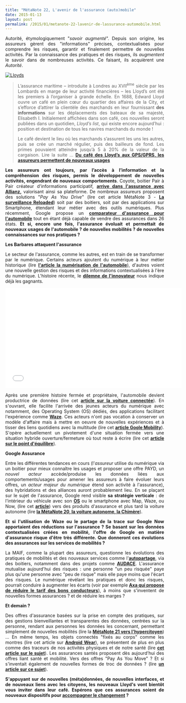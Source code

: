 ```yaml
---
title: "MétaNote 22, L'avenir de l'assurance (auto)mobile"
date: 2015-01-13
layout: post
permalink: /2015/01/metanote-22-lavenir-de-lassurance-automobile.html
---
```


<p style="text-align: justify;">Autorité, étymologiquement "<em>savoir augmenté</em>". Depuis son origine, les assureurs gèrent des "informations" précises, contextualisées pour comprendre les risques, garantir et finalement permettre de nouvelles activités. Par la connaissance des pratiques et des risques, ils <em>augmentent</em> le savoir dans de nombreuses activités. Ce faisant, ils acquièrent une <em>Autorité</em>.</p>
<p style="text-align: justify;"><a class="asset-img-link" href="/wp-content/uploads/sites/6/old/6a0120a66d2ad4970b01bb07d8f50d970d-pi.png"><img class="asset  asset-image at-xid-6a0120a66d2ad4970b01bb07d8f50d970d img-responsive" style="display: block; margin-left: auto; margin-right: auto;" title="Lloyds" src="/wp-content/uploads/sites/6/old/6a0120a66d2ad4970b01bb07d8f50d970d-500wi.png" alt="Lloyds" /></a></p>

<blockquote>
<p style="text-align: justify;">L’assurance maritime – introduite à Londres au XVII<sup>ème</sup> siècle par les Lombards en marge de leur activité financières – les Lloyd’s ont été les premiers à l’organiser à grande échelle. En 1688, Edward Lloyd ouvre un café en plein cœur du quartier des affaires de la City, et s’efforce d’attirer la clientèle des marchands en leur fournissant <strong>des informations</strong> sur les déplacements des bateaux de sa majesté, Elisabeth I. Initialement affichées dans son café, ces nouvelles seront publiées dans un quotidien, <em>Lloyd’s list</em>, qui existe encore aujourd’hui : position et destination de tous les navires marchands du monde !</p>
<p style="text-align: justify;">Le café devient le lieu où les marchands s’assurent les uns les autres, puis se crée un marché régulier, puis des bailleurs de fond. Les primes pouvaient atteindre jusqu’à 5 à 20% de la valeur de la cargaison. Lire la suite ... <a href="/2009/12/du-cafe-des-lloyds-aux-gpsgprs-les-assureurs-permettent-de-nouveaux-usages.html" target="_blank" rel="noopener"><strong>Du café des Lloyd’s aux GPS/GPRS, les assureurs permettent de nouveaux usages</strong></a></p>
</blockquote>
<p style="text-align: justify;"><strong>Les assureurs ont toujours, par l’accès à l’information et la compréhension des risques, permis le développement de nouvelles activités, engendrant de nouveaux comportements</strong>. Coyote, boitier Pair à Pair créateur d'informations participatif, <a href="/wp-content/uploads/sites/6/2015/01/CPCoyoteAssure.pdf" target="_blank" rel="noopener"><strong>arrive dans l'assurance avec Allianz,</strong></a> valorisant ainsi sa plateforme. De nombreux assureurs proposent des solutions "<em>Pay As You Drive</em>" (lire cet article MétaNote 3 - <a href="/2013/03/metanote-tdf-3-la-surveillance-reloaded.html" target="_blank" rel="noopener"><strong>La surveillance Reloaded</strong></a>) soit par des boitiers, soit par des applications sur Smartphone, étendant leur métier avec des outils numériques. Plus récemment, Google propose un <a href="http://blogs.wsj.com/digits/2015/01/08/google-wants-to-sell-you-auto-insurance/" target="_blank" rel="noopener"><strong>comparateur d'assurance pour l'automobile</strong></a> tout en étant déjà capable de vendre des assurances dans 26 états.<strong> Et si, encore une fois, l'assurance évoluait et permettait de nouveaux usages de l'automobile ? de nouvelles mobilités ? de nouvelles connaissances sur nos pratiques ?</strong></p>
<!--more-->
<p style="text-align: justify;"><strong>Les Barbares attaquent l'assurance</strong></p>
<p style="text-align: justify;">Le secteur de l'assurance, comme les autres, est en train de se transformer par le numérique. Certains acteurs ajoutent du numérique à leur métier historique (lire <a href="/2014/07/numeriser-lautomobile-est-essentiel-mais-largement-insuffisant.html" target="_blank" rel="noopener"><strong>l'article la numérisation de l'automobile</strong></a>), d'autres voient une nouvelle gestion des risques et des informations contextualisées à l'ère du numérique. L'histoire récente, le <a href="/2014/09/toyota-versus-google.html" target="_blank" rel="noopener"><strong>dilemne de l'innovateur</strong></a> nous indique déjà les gagnants.</p>
<iframe src="//www.youtube.com/embed/yand-j9dlck" width="560" height="315" frameborder="0" allowfullscreen="allowfullscreen"></iframe>
<p style="text-align: justify;">Après une première histoire fermée et propriétaire, l'automobile devient productrice de données (lire cet <a href="/2014/11/donnees-privees-et-automobile.html" target="_blank" rel="noopener"><strong>article sur la voiture connectée</strong></a>). En s'ouvrant, elle facilite l'arrivée des jeunes acteurs du numérique avec notamment, des Operating System (OS) dédiés, des applications facilitant l'expérience comme <a href="/2013/06/google-achete-waze-sans-doute-une-evolution-majeure-dans-le-domaine-des-transports.html" target="_blank" rel="noopener"><strong>Waze</strong></a>. Ces acteurs n'ont pas vocation à conserver un modèle d'affaire mais à mettre en oeuvre de nouvelles expériences et à tisser des liens quotidiens avec la multitude (lire cet <a href="/2014/02/google-maps-devient-dans-les-faits-google-mobility.html" target="_blank" rel="noopener"><strong>article Goole Mobility</strong></a>). S'opère actuellement un pivotement d'une situation fermée vers une situation hybride ouverture/fermeture où tout reste à écrire (lire cet <a href="/2014/09/point-break.html" target="_blank" rel="noopener"><strong>article sur le point d'équilibre</strong></a>).</p>
<p style="text-align: justify;"><strong>Google Assurance</strong></p>
<p style="text-align: justify;">Entre les différentes tendances en cours (l'<em>assureur</em> utilise du numérique via un boitier pour mieux connaître les usages et proposer une offre PAYD, un <em>nouvel acteur </em>accède/produise les données liées aux comportements/usages pour amener les assureurs à faire évoluer leurs offres, un <em>acteur majeur du numérique</em> étend son activité à l'assurance), des hybridations et des alliances auront probablement lieu. En se plaçant sur le sujet de l'assurance, Google rend visible <strong>sa stratégie verticale</strong> : de l'intérieur du véhicule avec son <a href="http://www.openautoalliance.net/#about" target="_blank" rel="noopener"><strong>OS</strong></a> ou le smartphone avec Map, Waze, ou Now, (lire cet <a href="/2014/03/avec-android-wear-google-avance-ses-pions-vers-le-parfait-assistant-personnel-de-mobilite.html" target="_blank" rel="noopener"><strong>article</strong></a>) vers des produits d'assurance et plus tard la voiture autonome (lire <a href="/2014/04/metanote-20-la-voiture-sans-conducteur-la-chimere.html" target="_blank" rel="noopener"><strong>la MétaNote 20, la voiture autonome, la Chimère</strong></a>).</p>
<p style="text-align: justify;"><strong>Et si l'utilisation de Waze ou le partage de la trace sur Google Now apportaient des réductions sur l'assurance ? Se basant sur les données contextualisées créées en mobilité, l'offre de Google en matière d'assurance risque d'être très différente. Que donneront ces évolutions des assurances sur les services de mobilités ? </strong></p>
<p style="text-align: justify;">La MAIF, comme la plupart des assureurs, questionne les évolutions des pratiques de mobilités et des nouveaux services comme l'<a href="http://www.lanouvellerepublique.fr/Deux-Sevres/Actualite/Economie-social/n/Contenus/Articles/2014/09/10/La-MAIF-investit-dans-l-autopartage-2040378" target="_blank" rel="noopener"><strong>autopartage</strong></a>, via des boitiers, notamment dans des projets comme <a href="/les_transports_du_futur_l/audace-accelerer-et-unir-les-offres-de-deplacements-en-autopartage-covoiturage-et-vehicules-electriq.html" target="_blank" rel="noopener"><strong>AUDACE</strong></a>. L'assurance mutualise aujourd'hui des risques : une personne "un peu risquée" paye plus qu'une personne avec "peu de risque" mais elle paye moins que l'écart des risques. Le numérique révélant les pratiques et donc les risques, pourrait conduire à augmenter les écarts (voir par exemple <a href="http://www.latribune.fr/entreprises-finance/banques-finance/assurance/20140627trib000837406/direct-assurance-baissera-chaque-mois-les-tarifs-des-bons-conducteurs.html" target="_blank" rel="noopener"><strong>Axa qui propose de réduire le tarif des bons conducteurs</strong></a>), à moins que s'inventent de nouvelles formes assurances ? et de réduire les marges ?</p>
<p style="text-align: justify;"><strong>Et demain ?</strong></p>
<p style="text-align: justify;">Des offres d'assurance basées sur la prise en compte des pratiques, sur des gestions bienveillantes et transparentes des données, centrées sur la personne, rendant aux personnes les données les concernant, permettant simplement de nouvelles mobilités (lire la <a href="/2014/09/metanote-21-vers-lhypercitoyen-acteur-heureux-a-lere-des-plateformes-numeriques.html" target="_blank" rel="noopener"><strong>MétaNote 21 vers l'hypercitoyen</strong></a>) ... En même temps, les objets connectés "fixés au corps" comme les montres (lire cet article sur <a href="/2014/03/avec-android-wear-google-avance-ses-pions-vers-le-parfait-assistant-personnel-de-mobilite.html" target="_blank" rel="noopener"><strong>Android Wear</strong></a>), se présentent de plus en plus comme des traceurs de nos activités physiques et de notre santé (lire <a href="/2014/06/nous-y-voila-le-lien-sante-mobilite-certains-le-questionnent-dautres-le-surveillent.html" target="_blank" rel="noopener"><strong>cet article sur le sujet</strong></a>). Les assurances santés proposent dès aujourd'hui des offres liant santé et mobilité. Vers des offres "Pay As You Move" ? Et si s'inventait également de nouvelles formes de troc de données ? (lire <a href="/2015/01/par-le-troc-de-donnees-et-si-on-inventait-aujourdhui-de-nouveaux-contrats.html" target="_blank" rel="noopener"><strong>un article sur ce sujet</strong></a>).</p>
<p style="text-align: justify;"><strong>S'appuyant sur de nouvelles (méta)données, de nouvelles interfaces, et de nouveaux liens avec les citoyens, les nouveaux Lloyd's vont bientôt vous inviter dans leur café. Espérons que ces assurances soient de nouveaux dispositifs pour <a href="/2014/12/changer-de-mobilite.html" target="_blank" rel="noopener">accompagner le changement</a> ? </strong></p>
<p style="text-align: justify;"></p>